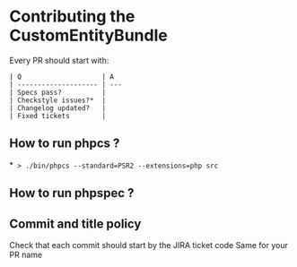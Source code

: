 # Contributing the CustomEntityBundle

Every PR should start with:

```
| Q                    | A
| -------------------- | ---
| Specs pass?          |
| Checkstyle issues?*  |
| Changelog updated?   |
| Fixed tickets        |
```
## How to run phpcs ?
*``` > ./bin/phpcs --standard=PSR2 --extensions=php src```

## How to run phpspec ?

## Commit and title policy
Check that each commit should start by the JIRA ticket code
Same for your PR name
